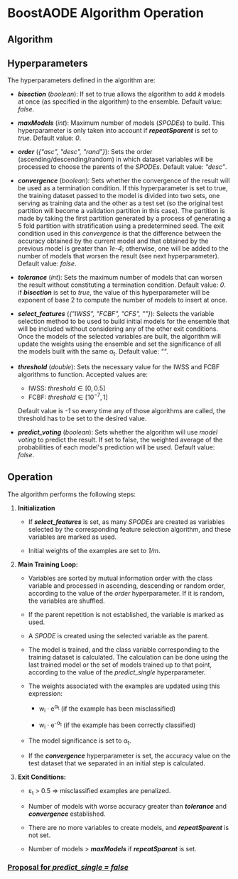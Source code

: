 # BoostAODE Algorithm Operation

## Algorithm

## Hyperparameters

The hyperparameters defined in the algorithm are:

- ***bisection*** (*boolean*): If set to true allows the algorithm to add *k* models at once (as specified in the algorithm) to the ensemble. Default value: *false*.

- ***maxModels*** (*int*): Maximum number of models (*SPODEs*) to build. This hyperparameter is only taken into account if ***repeatSparent*** is set to *true*. Default value: *0*.

- ***order*** (*{"asc", "desc", "rand"}*): Sets the order (ascending/descending/random) in which dataset variables will be processed to choose the parents of the *SPODEs*. Default value: *"desc"*.

- ***convergence*** (*boolean*): Sets whether the convergence of the result will be used as a termination condition. If this hyperparameter is set to true, the training dataset passed to the model is divided into two sets, one serving as training data and the other as a test set (so the original test partition will become a validation partition in this case). The partition is made by taking the first partition generated by a process of generating a 5 fold partition with stratification using a predetermined seed. The exit condition used in this *convergence* is that the difference between the accuracy obtained by the current model and that obtained by the previous model is greater than *1e-4*; otherwise, one will be added to the number of models that worsen the result (see next hyperparameter). Default value: *false*.

- ***tolerance*** (*int*): Sets the maximum number of models that can worsen the result without constituting a termination condition. Default value: *0*. if ***bisection*** is set to *true*, the value of this hyperparameter will be exponent of base 2 to compute the number of models to insert at once.

- ***select_features*** (*{"IWSS", "FCBF", "CFS", ""}*): Selects the variable selection method to be used to build initial models for the ensemble that will be included without considering any of the other exit conditions. Once the models of the selected variables are built, the algorithm will update the weights using the ensemble and set the significance of all the models built with the same &alpha;<sub>t</sub>. Default value: *""*.

- ***threshold*** (*double*): Sets the necessary value for the IWSS and FCBF algorithms to function. Accepted values are:
  - IWSS: $threshold \in [0, 0.5]$
  - FCBF: $threshold \in [10^{-7}, 1]$

  Default value is *-1* so every time any of those algorithms are called, the threshold has to be set to the desired value.

- ***predict_voting*** (*boolean*): Sets whether the algorithm will use *model voting* to predict the result. If set to false, the weighted average of the probabilities of each model's prediction will be used. Default value: *false*.

## Operation

The algorithm performs the following steps:

1. **Initialization**

    - If ***select_features*** is set, as many *SPODEs* are created as variables selected by the corresponding feature selection algorithm, and these variables are marked as used.

    - Initial weights of the examples are set to *1/m*.

1. **Main Training Loop:**

   - Variables are sorted by mutual information order with the class variable and processed in ascending, descending or random order, according to the value of the *order* hyperparameter. If it is random, the variables are shuffled.

   - If the parent repetition is not established, the variable is marked as used.

   - A *SPODE* is created using the selected variable as the parent.

   - The model is trained, and the class variable corresponding to the training dataset is calculated. The calculation can be done using the last trained model or the set of models trained up to that point, according to the value of the *predict_single* hyperparameter.

   - The weights associated with the examples are updated using this expression:

     - w<sub>i</sub> · e<sup>&alpha;<sub>t</sub></sup> (if the example has been misclassified)

     - w<sub>i</sub> · e<sup>-&alpha;<sub>t</sub></sup> (if the example has been correctly classified)

   - The model significance is set to &alpha;<sub>t</sub>.

   - If the ***convergence*** hyperparameter is set, the accuracy value on the test dataset that we separated in an initial step is calculated.

1. **Exit Conditions:**

   - &epsilon;<sub>t</sub> > 0.5 => misclassified examples are penalized.

   - Number of models with worse accuracy greater than ***tolerance*** and ***convergence*** established.

   - There are no more variables to create models, and ***repeatSparent*** is not set.

   - Number of models > ***maxModels*** if ***repeatSparent*** is set.

### [Proposal for *predict_single = false*](./BoostAODE_train_predict.pdf)
